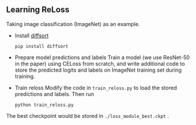 ## Learning ReLoss

Taking image classification (ImageNet) as an example.

* Install [diffsort](https://github.com/Felix-Petersen/diffsort)

    ```shell
    pip install diffsort
    ```

* Prepare model predictions and labels
    Train a model (we use ResNet-50 in the paper) using CELoss from scratch, and write additional code to store the predicted logits and labels on ImageNet training set during training.

* Train reloss
    Modify the code in `train_reloss.py` to load the stored predictions and labels. Then run

    ```shell
    python train_reloss.py
    ```

The best checkpoint would be stored in `./loss_module_best.ckpt` .